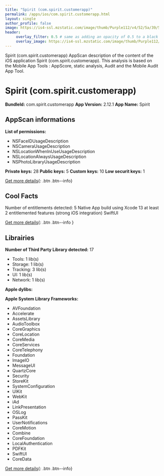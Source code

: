 ```yaml
---
title: "Spirit (com.spirit.customerapp)"
permalink: /apps/ios/com.spirit.customerapp.html
layout: single
author_profile: false
image: https://is4-ssl.mzstatic.com/image/thumb/Purple112/v4/52/5a/39/525a39c0-c244-8a2b-82be-fa90b4902cc8/AppIcon-1x_U007emarketing-0-5-0-sRGB-85-220.png/512x512bb.jpg
header: 
     overlay_filter: 0.5 # same as adding an opacity of 0.5 to a black background
     overlay_image: https://is4-ssl.mzstatic.com/image/thumb/Purple112/v4/52/5a/39/525a39c0-c244-8a2b-82be-fa90b4902cc8/AppIcon-1x_U007emarketing-0-5-0-sRGB-85-220.png/512x512bb.jpg
---
```

Spirit (com.spirit.customerapp) AppScan description of the content of the iOS application Spirit (com.spirit.customerapp). This analysis is based on the Mobile App Tools : AppScore, static analysis, Audit and the Mobile Audit App Tool.

# Spirit (com.spirit.customerapp)

**BundleId:** com.spirit.customerapp
**App Version:** 2.12.1
**App Name:** Spirit


## AppScan informations 

**List of permissions:** 
- NSFaceIDUsageDescription
- NSCameraUsageDescription
- NSLocationWhenInUseUsageDescription
- NSLocationAlwaysUsageDescription
- NSPhotoLibraryUsageDescription
  
  
**Private keys:** 28
**Public keys:** 5
**Custom keys:** 10
**Low securit keys:** 1
  
[Get more details](/pricing.html){: .btn .btn--info}

## Cool Facts

Number of entitlements detected: 5
Native App
build using Xcode 13
at least 2 entitlemented features (strong iOS integration)
SwiftUI
  
[Get more details](/pricing.html){: .btn .btn--info }

## Librairies 
**Number of Third Party Library detected:** 17
- Tools: 1 lib(s)
- Storage: 1 lib(s)
- Tracking: 3 lib(s)
- UI: 1 lib(s)
- Network: 1 lib(s)


**Apple dylibs:**


**Apple System Library Frameworks:**
- AVFoundation
- Accelerate
- AssetsLibrary
- AudioToolbox
- CoreGraphics
- CoreLocation
- CoreMedia
- CoreServices
- CoreTelephony
- Foundation
- ImageIO
- MessageUI
- QuartzCore
- Security
- StoreKit
- SystemConfiguration
- UIKit
- WebKit
- iAd
- LinkPresentation
- OSLog
- PassKit
- UserNotifications
- CoreMotion
- Combine
- CoreFoundation
- LocalAuthentication
- PDFKit
- SwiftUI
- CoreData


  
[Get more details](/pricing.html){: .btn .btn--info}

